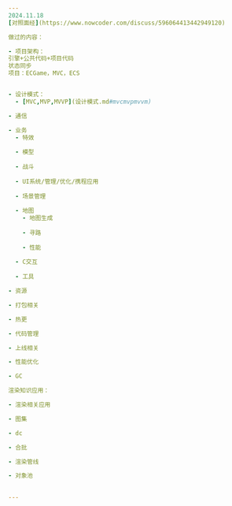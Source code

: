 ```yaml
---
2024.11.18  
[对照面经](https://www.nowcoder.com/discuss/596064413442949120)

做过的内容：

- 项目架构：
引擎+公共代码+项目代码
状态同步
项目：ECGame，MVC，ECS


- 设计模式：  
  - [MVC,MVP,MVVP](设计模式.md#mvcmvpmvvm)

- 通信

- 业务
  - 特效
 
  - 模型
 
  - 战斗
 
  - UI系统/管理/优化/携程应用
 
  - 场景管理
 
  - 地图
    - 地图生成
   
    - 寻路
   
    - 性能
   
  - C交互
 
  - 工具

- 资源

- 打包相关

- 热更

- 代码管理

- 上线相关

- 性能优化

- GC

渲染知识应用：

- 渲染相关应用

- 图集

- dc

- 合批

- 渲染管线

- 对象池

      
---
```

